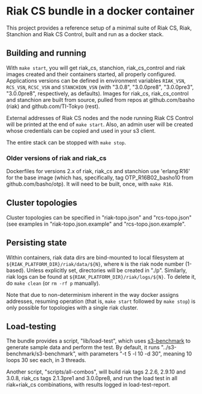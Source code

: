 # Riak CS bundle in a docker container

This project provides a reference setup of a minimal suite of Riak CS,
Riak, Stanchion and Riak CS Control, built and run as a docker stack.

## Building and running

With `make start`, you will get riak\_cs, stanchion, riak\_cs\_control
and riak images created and their containers started, all properly
configured.  Applications versions can be defined in environment
variables `RIAK_VSN`, `RCS_VSN`, `RCSC_VSN` and `STANCHION_VSN` (with
"3.0.8", "3.0.0pre8", "3.0.0pre3", "3.0.0pre8", respectively, as
defaults).  Images for riak\_cs, riak\_cs\_control and stanchion are
built from source, pulled from repos at github.com/basho (riak) and
github.com/TI-Tokyo (rest).

External addresses of Riak CS nodes and the node running Riak CS
Control will be printed at the end of `make start`.  Also, an admin user
will be created whose credentials can be copied and used in your s3 client.

The entire stack can be stopped with `make stop`.

### Older versions of riak and riak_cs

Dockerfiles for versions 2.x of riak, riak\_cs and stanchion use
'erlang:R16' for the base image (which has, specifically, tag
OTP\_R16B02\_basho10 from github.com/basho/otp).  It will need to be
built, once, with `make R16`.

## Cluster topologies

Cluster topologies can be specified in "riak-topo.json" and
"rcs-topo.json" (see examples in "riak-topo.json.example" and
"rcs-topo.json.example".

## Persisting state

Within containers, riak data dirs are bind-mounted to local filesystem
at `${RIAK_PLATFORM_DIR}/riak/data/${N}`, where `N` is the riak node
number (1-based).  Unless explicitly set, directories will be created
in "./p".  Similarly, riak logs can be found at
`${RIAK_PLATFORM_DIR}/riak/logs/${N}`.  To delete it, do `make clean`
(or `rm -rf p` manually).

Note that due to non-determinism inherent in the way docker assigns
addresses, resuming operation (that is, `make start` followed by `make
stop`) is only possible for topologies with a
single riak cluster.

## Load-testing

The bundle provides a script, "lib/load-test", which uses
[s3-benchmark](https://github.com/TI-Tokyo/s3-benchmark) to generate
sample data and perform the test.  By default, it runs
"../s3-benchmark/s3-benchmark", with parameters "-t 5 -l 10 -d 30",
meaning 10 loops 30 sec each, in 3 threads.

Another script, "scripts/all-combos", will build riak tags 2.2.6,
2.9.10 and 3.0.8, riak\_cs tags 2.1.3pre1 and 3.0.0pre8, and run the
load test in all riak+riak\_cs combinations, with results logged in
load-test-report.
